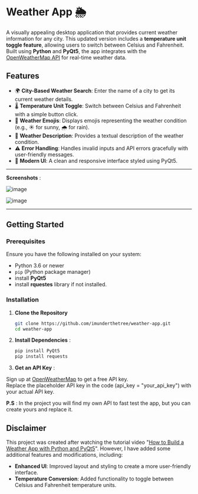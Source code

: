 # Weather App 🌦

A visually appealing desktop application that provides current weather information for any city. This updated version includes a **temperature unit toggle feature**, allowing users to switch between Celsius and Fahrenheit. Built using **Python** and **PyQt5**, the app integrates with the [OpenWeatherMap API](https://openweathermap.org/) for real-time weather data.

## Features
- 🌍 **City-Based Weather Search**: Enter the name of a city to get its current weather details.
- 🌡️ **Temperature Unit Toggle**: Switch between Celsius and Fahrenheit with a simple button click.
- 🌈 **Weather Emojis**: Displays emojis representing the weather condition (e.g., ☀ for sunny, 🌧 for rain).
- 📄 **Weather Description**: Provides a textual description of the weather condition.
- ⚠️ **Error Handling**: Handles invalid inputs and API errors gracefully with user-friendly messages.
- 🎨 **Modern UI**: A clean and responsive interface styled using PyQt5.

---
**Screenshots** :




![image](https://github.com/user-attachments/assets/35646722-02eb-45d8-9954-ba0323e38f87)



![image](https://github.com/user-attachments/assets/ff74c445-2be9-4b90-9186-668d631fb744)


---
## Getting Started

### Prerequisites
Ensure you have the following installed on your system:
- Python 3.6 or newer
- `pip` (Python package manager)
- install **PyQt5**
- install **rquestes** library if not installed.
### Installation

1. **Clone the Repository**
   ```bash
   git clone https://github.com/imunderthetree/weather-app.git
   cd weather-app
2. **Install Dependencies** :
   ```bash
   pip install PyQt5
   pip install requests
   ```
 3. **Get an API Key** :

Sign up at [OpenWeatherMap](https://openweathermap.org/) to get a free API key.<br>
Replace the placeholder API key in the code (api_key = "your_api_key") with your actual API key.

**P.S** : In the project you will find my own API to fast test the app, but you can create yours and replace it.





## Disclaimer

This project was created after watching the tutorial video "[How to Build a Weather App with Python and PyQt5](https://youtu.be/Q4377DH5Jso?si=dwHnKaoYmyKh2vJA)". However, I have added some additional features and modifications, including:

- **Enhanced UI**: Improved layout and styling to create a more user-friendly interface.
- **Temperature Conversion**: Added functionality to toggle between Celsius and Fahrenheit temperature units.

    
